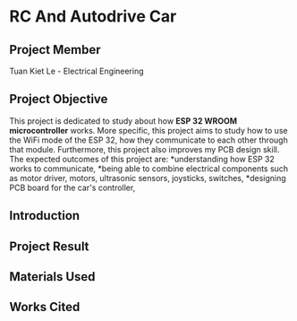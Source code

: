 # RC And Autodrive Car
## Project Member
Tuan Kiet Le - Electrical Engineering
## Project Objective
This project is dedicated to study about how **ESP 32 WROOM microcontroller** works. More specific, this project aims to study how to use the WiFi mode of the ESP 32, how they communicate to each other through that module. Furthermore, this project also improves my PCB design skill. The expected outcomes of this project are:
*understanding how ESP 32 works to communicate,
*being able to combine electrical components such as motor driver, motors, ultrasonic sensors, joysticks, switches,
*designing PCB board for the car's controller,
## Introduction

## Project Result
## Materials Used
## Works Cited
